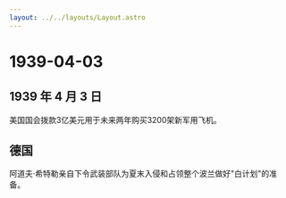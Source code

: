 ```yaml
---
layout: ../../layouts/Layout.astro
---
```


# 1939-04-03

## 1939 年 4 月 3 日

美国国会拨款3亿美元用于未来两年购买3200架新军用飞机。

## 德国

阿道夫·希特勒亲自下令武装部队为夏末入侵和占领整个波兰做好"白计划"的准备。